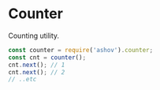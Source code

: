 # Counter

Counting utility.

```javascript
const counter = require('ashov').counter;
const cnt = counter();
cnt.next(); // 1
cnt.next(); // 2
// ..etc
```